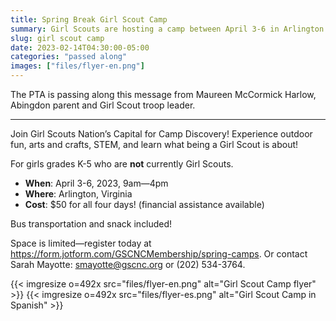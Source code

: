 ```yaml
--- 
title: Spring Break Girl Scout Camp
summary: Girl Scouts are hosting a camp between April 3-6 in Arlington.
slug: girl scout camp
date: 2023-02-14T04:30:00-05:00
categories: "passed along"
images: ["files/flyer-en.png"]
---
```


The PTA is passing along this message from Maureen McCormick Harlow, Abingdon parent and Girl Scout troop leader.

---

Join Girl Scouts Nation’s Capital for Camp Discovery! Experience outdoor fun, arts and crafts, STEM, and learn what being a Girl Scout is about!

For girls grades K-5 who are **not** currently Girl Scouts.

- **When**: April 3-6, 2023, 9am—4pm
- **Where**: Arlington, Virginia
- **Cost**: $50 for all four days! (financial assistance available)

Bus transportation and snack included!

Space is limited—register today at https://form.jotform.com/GSCNCMembership/spring-camps. Or contact Sarah Mayotte: smayotte@gscnc.org or (202) 534-3764.

{{< imgresize o=492x src="files/flyer-en.png" alt="Girl Scout Camp flyer" >}}
{{< imgresize o=492x src="files/flyer-es.png" alt="Girl Scout Camp in Spanish" >}}